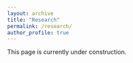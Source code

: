 ```yaml
---
layout: archive
title: "Research"
permalink: /research/
author_profile: true
---
```



This page is currently under construction.
